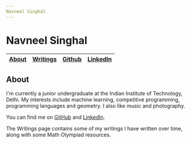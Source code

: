 ```yaml
---
Navneel Singhal
---
```


# Navneel Singhal

| [About][] | [Writings][] | [Github][] | [LinkedIn][] |
| - | - | - | - |

## About

I'm currently a junior undergraduate at the Indian Institute of Technology, Delhi. My interests include machine learning, competitive programming, programming languages and geometry. I also like music and photography.

You can find me on [GitHub][] and [LinkedIn][].

The Writings page contains some of my writings I have written over time, along with some Math Olympiad resources.

[About]: https://NavneelSinghal.github.io/about
[Writings]: https://NavneelSinghal.github.io/writings
[Github]: https://github.com/NavneelSinghal/
[LinkedIn]: https://www.linkedin.com/in/navneelsinghal/
